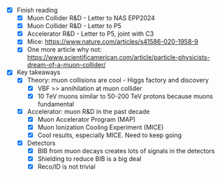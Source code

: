- [x] Finish reading
  - [x] Muon Collider R&D - Letter to NAS EPP2024
  - [x] Muon Collider R&D - Letter to P5
  - [x] Accelerator R&D - Letter to P5, joint with C3
  - [x] Mice: https://www.nature.com/articles/s41586-020-1958-9
  - [x] One more article why not: https://www.scientificamerican.com/article/particle-physicists-dream-of-a-muon-collider/
- [x] Key takeaways
  - [x] Theory: muon collisions are cool - Higgs factory and discovery
    - [x] VBF >> annihilation at muon collider
    - [x] 10 TeV muons similar to 50-200 TeV protons because muons fundamental
  - [x] Accelerator: muon R&D in the past decade
    - [x] Muon Accelerator Program (MAP)
    - [x] Muon Ionization Cooling Experiment (MICE)
    - [x] Cool results, especially MICE. Need to keep going
  - [x] Detectors
    - [x] BIB from muon decays creates lots of signals in the detectors
    - [x] Shielding to reduce BIB is a big deal
    - [x] Reco/ID is not trivial
